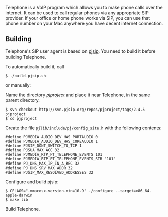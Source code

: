 Telephone is a VoIP program which allows you to make phone calls over
the internet. It can be used to call regular phones via any
appropriate SIP provider. If your office or home phone works via SIP,
you can use that phone number on your Mac anywhere you have decent
internet connection.

Building
--------

Telephone's SIP user agent is based on [pjsip][]. You need to build it
before building Telephone. 


To automatically build it, call 

    $ ./build-pjsip.sh


or manually:

Name the directory _pjproject_ and place it
near Telephone, in the same parent directory.

  [pjsip]: http://www.pjsip.org/

    $ svn checkout http://svn.pjsip.org/repos/pjproject/tags/2.4.5 pjproject
    $ cd pjproject

Create the file `pjlib/include/pj/config_site.h` with the following
contents:

    #define PJMEDIA_AUDIO_DEV_HAS_PORTAUDIO 0
    #define PJMEDIA_AUDIO_DEV_HAS_COREAUDIO 1
    #define PJSIP_DONT_SWITCH_TO_TCP 1
    #define PJSUA_MAX_ACC 32
    #define PJMEDIA_RTP_PT_TELEPHONE_EVENTS 101
    #define PJMEDIA_RTP_PT_TELEPHONE_EVENTS_STR "101"
    #define PJ_DNS_MAX_IP_IN_A_REC 32
    #define PJ_DNS_SRV_MAX_ADDR 32
    #define PJSIP_MAX_RESOLVED_ADDRESSES 32

Configure and build pjsip:

    $ CFLAGS="-mmacosx-version-min=10.9" ./configure --target=x86_64-apple-darwin
    $ make lib
    
Build Telephone.
